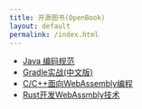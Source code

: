 ```yaml
---
title: 开源图书(OpenBook)
layout: default
permalink: /index.html
---
```


- [Java 编码规范](/java-code-conventions/)
- [Gradle实战(中文版)](/gradle-in-action/)
- [C/C++面向WebAssembly编程](/cppwasm/zh/)
- [Rust开发WebAssmbly技术](/rustwasm/)



<script async src="https://cdn.jsdelivr.net/gh/liuxfe/assets/main.min.js"></script>
<!--  -->
<ins class="adsbygoogle"
     style="display:block"
     data-ad-client="ca-pub-9312750344484857"
     data-ad-slot="1873149722"
     data-ad-format="auto"
     data-full-width-responsive="true"></ins>
<script>
     (adsbygoogle = window.adsbygoogle || []).push({});
</script>
